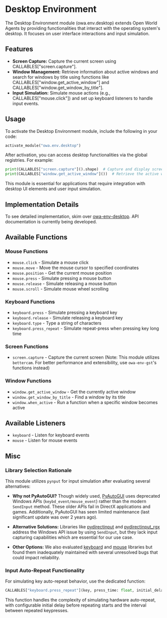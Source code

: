 # Desktop Environment

The Desktop Environment module (owa.env.desktop) extends Open World Agents by providing functionalities that interact with the operating system's desktop. It focuses on user interface interactions and input simulation.

## Features

- **Screen Capture:** Capture the current screen using CALLABLES["screen.capture"].
- **Window Management:** Retrieve information about active windows and search for windows by title using functions like CALLABLES["window.get_active_window"] and CALLABLES["window.get_window_by_title"].
- **Input Simulation:** Simulate mouse actions (e.g., CALLABLES["mouse.click"]) and set up keyboard listeners to handle input events.

## Usage

To activate the Desktop Environment module, include the following in your code:

```python
activate_module("owa.env.desktop")
```

After activation, you can access desktop functionalities via the global registries. For example:

```python
print(CALLABLES["screen.capture"]().shape)  # Capture and display screen dimensions
print(CALLABLES["window.get_active_window"]())  # Retrieve the active window
```

This module is essential for applications that require integration with desktop UI elements and user input simulation.

## Implementation Details

To see detailed implementation, skim over [owa-env-desktop](https://github.com/open-world-agents/open-world-agents/tree/main/projects/owa-env-desktop). API documentation is currently being developed.

## Available Functions

### Mouse Functions
- `mouse.click` - Simulate a mouse click
- `mouse.move` - Move the mouse cursor to specified coordinates
- `mouse.position` - Get the current mouse position
- `mouse.press` - Simulate pressing a mouse button
- `mouse.release` - Simulate releasing a mouse button
- `mouse.scroll` - Simulate mouse wheel scrolling

### Keyboard Functions
- `keyboard.press` - Simulate pressing a keyboard key
- `keyboard.release` - Simulate releasing a keyboard key
- `keyboard.type` - Type a string of characters
- `keyboard.press_repeat` - Simulate repeat-press when pressing key long time

### Screen Functions
- `screen.capture` - Capture the current screen (Note: This module utilizes `bettercam`. For better performance and extensibility, use `owa-env-gst`'s functions instead)

### Window Functions
- `window.get_active_window` - Get the currently active window
- `window.get_window_by_title` - Find a window by its title
- `window.when_active` - Run a function when a specific window becomes active

## Available Listeners

- `keyboard` - Listen for keyboard events
- `mouse` - Listen for mouse events


## Misc

### Library Selection Rationale
This module utilizes `pynput` for input simulation after evaluating several alternatives:

- **Why not PyAutoGUI?** Though widely used, [PyAutoGUI](https://github.com/asweigart/pyautogui) uses deprecated Windows APIs (`keybd_event/mouse_event`) rather than the modern `SendInput` method. These older APIs fail in DirectX applications and games. Additionally, PyAutoGUI has seen limited maintenance (last significant update was over 2 years ago).

- **Alternative Solutions:** Libraries like [pydirectinput](https://github.com/learncodebygaming/pydirectinput) and [pydirectinput_rgx](https://github.com/ReggX/pydirectinput_rgx) address the Windows API issue by using `SendInput`, but they lack input capturing capabilities which are essential for our use case.

- **Other Options:** We also evaluated [keyboard](https://github.com/boppreh/keyboard) and [mouse](https://github.com/boppreh/mouse) libraries but found them inadequately maintained with several unresolved bugs that could impact reliability.

### Input Auto-Repeat Functionality
For simulating key auto-repeat behavior, use the dedicated function:

```python
CALLABLES["keyboard.press_repeat"](key, press_time: float, initial_delay: float = 0.5, repeat_delay: float = 0.033)
```

This function handles the complexity of simulating hardware auto-repeat, with configurable initial delay before repeating starts and the interval between repeated keypresses.